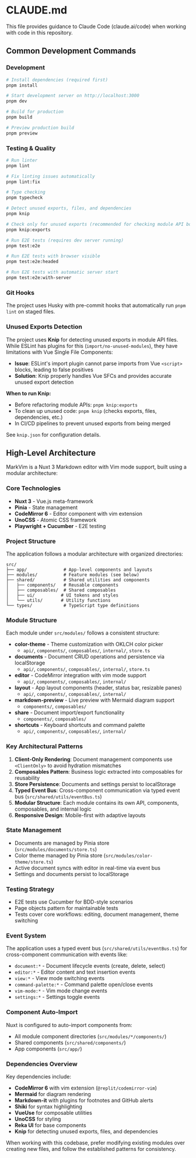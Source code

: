 # CLAUDE.md

This file provides guidance to Claude Code (claude.ai/code) when working with code in this repository.

## Common Development Commands

### Development
```bash
# Install dependencies (required first)
pnpm install

# Start development server on http://localhost:3000
pnpm dev

# Build for production
pnpm build

# Preview production build
pnpm preview
```

### Testing & Quality
```bash
# Run linter
pnpm lint

# Fix linting issues automatically
pnpm lint:fix

# Type checking
pnpm typecheck

# Detect unused exports, files, and dependencies
pnpm knip

# Check only for unused exports (recommended for checking module API boundaries)
pnpm knip:exports

# Run E2E tests (requires dev server running)
pnpm test:e2e

# Run E2E tests with browser visible
pnpm test:e2e:headed

# Run E2E tests with automatic server start
pnpm test:e2e:with-server
```

### Git Hooks
The project uses Husky with pre-commit hooks that automatically run `pnpm lint` on staged files.

### Unused Exports Detection

The project uses **Knip** for detecting unused exports in module API files. While ESLint has plugins for this (`import/no-unused-modules`), they have limitations with Vue Single File Components:

- **Issue**: ESLint's import plugin cannot parse imports from Vue `<script>` blocks, leading to false positives
- **Solution**: Knip properly handles Vue SFCs and provides accurate unused export detection

**When to run Knip:**
- Before refactoring module APIs: `pnpm knip:exports`
- To clean up unused code: `pnpm knip` (checks exports, files, dependencies, etc.)
- In CI/CD pipelines to prevent unused exports from being merged

See `knip.json` for configuration details.

## High-Level Architecture

MarkVim is a Nuxt 3 Markdown editor with Vim mode support, built using a modular architecture:

### Core Technologies
- **Nuxt 3** - Vue.js meta-framework
- **Pinia** - State management
- **CodeMirror 6** - Editor component with vim extension
- **UnoCSS** - Atomic CSS framework
- **Playwright + Cucumber** - E2E testing

### Project Structure
The application follows a modular architecture with organized directories:

```
src/
├── app/              # App-level components and layouts
├── modules/          # Feature modules (see below)
├── shared/           # Shared utilities and components
│   ├── components/   # Reusable components
│   ├── composables/  # Shared composables
│   ├── ui/          # UI tokens and styles
│   └── utils/       # Utility functions
└── types/            # TypeScript type definitions
```

### Module Structure
Each module under `src/modules/` follows a consistent structure:

- **color-theme** - Theme customization with OKLCH color picker
  - `api/`, `components/`, `composables/`, `internal/`, `store.ts`
- **documents** - Document CRUD operations and persistence via localStorage  
  - `api/`, `components/`, `composables/`, `internal/`, `store.ts`
- **editor** - CodeMirror integration with vim mode support
  - `api/`, `components/`, `composables/`, `internal/`
- **layout** - App layout components (header, status bar, resizable panes)
  - `api/`, `components/`, `composables/`, `internal/`
- **markdown-preview** - Live preview with Mermaid diagram support
  - `components/`, `composables/`
- **share** - Document import/export functionality
  - `components/`, `composables/`
- **shortcuts** - Keyboard shortcuts and command palette
  - `api/`, `components/`, `composables/`, `internal/`

### Key Architectural Patterns

1. **Client-Only Rendering**: Document management components use `<ClientOnly>` to avoid hydration mismatches
2. **Composables Pattern**: Business logic extracted into composables for reusability
3. **Store Persistence**: Documents and settings persist to localStorage
4. **Typed Event Bus**: Cross-component communication via typed event bus (`src/shared/utils/eventBus.ts`)
5. **Modular Structure**: Each module contains its own API, components, composables, and internal logic
6. **Responsive Design**: Mobile-first with adaptive layouts

### State Management
- Documents are managed by Pinia store (`src/modules/documents/store.ts`)
- Color theme managed by Pinia store (`src/modules/color-theme/store.ts`)
- Active document syncs with editor in real-time via event bus
- Settings and documents persist to localStorage

### Testing Strategy
- E2E tests use Cucumber for BDD-style scenarios
- Page objects pattern for maintainable tests
- Tests cover core workflows: editing, document management, theme switching

### Event System
The application uses a typed event bus (`src/shared/utils/eventBus.ts`) for cross-component communication with events like:
- `document:*` - Document lifecycle events (create, delete, select)
- `editor:*` - Editor content and text insertion events  
- `view:*` - View mode switching events
- `command-palette:*` - Command palette open/close events
- `vim-mode:*` - Vim mode change events
- `settings:*` - Settings toggle events

### Component Auto-Import
Nuxt is configured to auto-import components from:
- All module component directories (`src/modules/*/components/`)
- Shared components (`src/shared/components/`)
- App components (`src/app/`)

### Dependencies Overview
Key dependencies include:
- **CodeMirror 6** with vim extension (`@replit/codemirror-vim`)
- **Mermaid** for diagram rendering
- **Markdown-it** with plugins for footnotes and GitHub alerts
- **Shiki** for syntax highlighting
- **VueUse** for composable utilities
- **UnoCSS** for styling
- **Reka UI** for base components
- **Knip** for detecting unused exports, files, and dependencies

When working with this codebase, prefer modifying existing modules over creating new files, and follow the established patterns for consistency.
